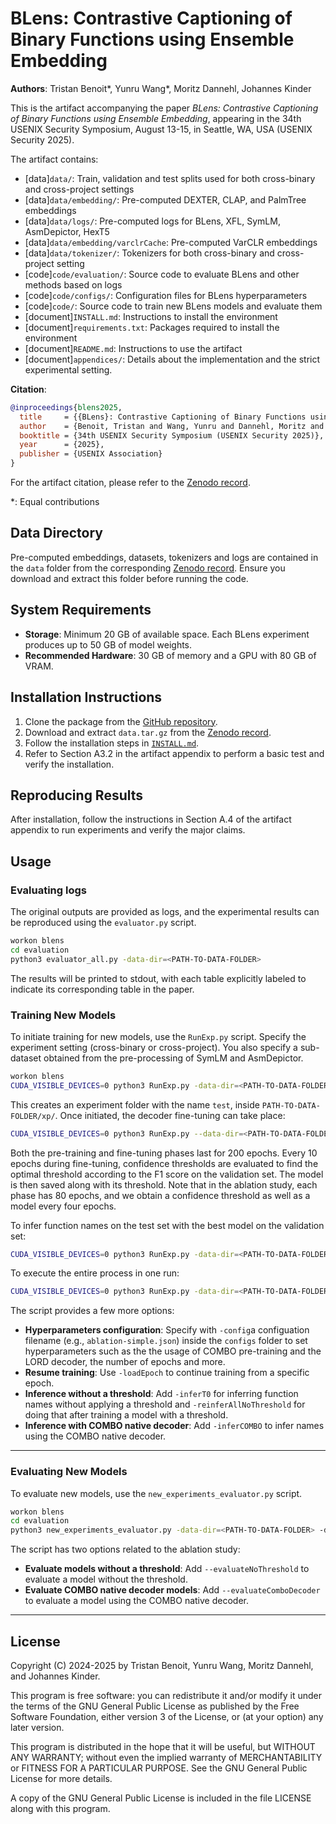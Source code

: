 # BLens: Contrastive Captioning of Binary Functions using Ensemble Embedding
**Authors**: Tristan Benoit\*, Yunru Wang\*, Moritz Dannehl, Johannes Kinder

This is the artifact accompanying the paper _BLens: Contrastive Captioning of Binary Functions using Ensemble Embedding_, appearing in the 34th USENIX Security Symposium, August 13-15, in Seattle, WA, USA (USENIX Security 2025).

The artifact contains:

- [data]`data/`: Train, validation and test splits used for both cross-binary and cross-project settings
- [data]`data/embedding/`: Pre-computed DEXTER, CLAP, and PalmTree embeddings
- [data]`data/logs/`: Pre-computed logs for BLens, XFL, SymLM, AsmDepictor, HexT5
- [data]`data/embedding/varclrCache`: Pre-computed VarCLR embeddings
- [data]`data/tokenizer/`: Tokenizers for both cross-binary and cross-project setting
- [code]`code/evaluation/`: Source code to evaluate BLens and other methods based on logs
- [code]`code/configs/`: Configuration files for BLens hyperparameters
- [code]`code/`: Source code to train new BLens models and evaluate them
- [document]`INSTALL.md`: Instructions to install the environment
- [document]`requirements.txt`: Packages required to install the environment
- [document]`README.md`: Instructions to use the artifact
- [document]`appendices/`: Details about the implementation and the strict experimental setting.

**Citation**:
```bibtex
@inproceedings{blens2025,
  title     = {{BLens}: Contrastive Captioning of Binary Functions using Ensemble Embedding},
  author    = {Benoit, Tristan and Wang, Yunru and Dannehl, Moritz and Kinder, Johannes},
  booktitle = {34th USENIX Security Symposium (USENIX Security 2025)},
  year      = {2025},
  publisher = {USENIX Association}
}
```

For the artifact citation, please refer to the [Zenodo record](https://doi.org/10.5281/zenodo.14713022).

\*: Equal contributions

## Data Directory

Pre-computed embeddings, datasets, tokenizers and logs are contained in the `data` folder from the corresponding [Zenodo record](https://doi.org/10.5281/zenodo.14713022).
Ensure you download and extract this folder before running the code.

## System Requirements

- **Storage**: Minimum 20 GB of available space. Each BLens experiment produces up to 50 GB of model weights.
- **Recommended Hardware**: 30 GB of memory and a GPU with 80 GB of VRAM.

## Installation Instructions

1. Clone the package from the [GitHub repository](https://github.com/lmu-plai/blens).  
2. Download and extract `data.tar.gz` from the [Zenodo record](https://doi.org/10.5281/zenodo.14713022).  
3. Follow the installation steps in [`INSTALL.md`](INSTALL.md).  
4. Refer to Section A3.2 in the artifact appendix to perform a basic test and verify the installation.

## Reproducing Results

After installation, follow the instructions in Section A.4 of the artifact appendix to run experiments and verify the major claims.

## Usage

### Evaluating logs


The original outputs are provided as logs, and the experimental results can be reproduced using the `evaluator.py` script.

```bash
workon blens
cd evaluation
python3 evaluator_all.py -data-dir=<PATH-TO-DATA-FOLDER> 
```
The results will be printed to stdout, with each table explicitly labeled to indicate its corresponding table in the paper.

### Training New Models

To initiate training for new models, use the `RunExp.py` script. Specify the experiment setting (cross-binary or cross-project). You also specify a sub-dataset obtained from the pre-processing of SymLM and AsmDepictor.

```bash
workon blens
CUDA_VISIBLE_DEVICES=0 python3 RunExp.py -data-dir=<PATH-TO-DATA-FOLDER> -d=test --cross-binary --symlm-subdataset -pretrain
```

This creates an experiment folder with the name `test`, inside `PATH-TO-DATA-FOLDER/xp/`.
Once initiated, the decoder fine-tuning can take place:

```bash
CUDA_VISIBLE_DEVICES=0 python3 RunExp.py --data-dir=<PATH-TO-DATA-FOLDER> -d=test --cross-binary --symlm-subdataset -train
```
Both the pre-training and fine-tuning phases last for 200 epochs. Every 10 epochs during fine-tuning, confidence thresholds are evaluated to find the optimal threshold according to the F1 score on the validation set. The model is then saved along with its threshold. Note that in the ablation study, each phase has 80 epochs, and we obtain a confidence threshold as well as a model every four epochs.

To infer function names on the test set with the best model on the validation set:

```bash
CUDA_VISIBLE_DEVICES=0 python3 RunExp.py -data-dir=<PATH-TO-DATA-FOLDER> -d=test --cross-binary --symlm-subdataset -inferBest
```

To execute the entire process in one run:

```bash
CUDA_VISIBLE_DEVICES=0 python3 RunExp.py -data-dir=<PATH-TO-DATA-FOLDER> -d=test --cross-binary --symlm-subdataset -pretrain -train -inferBest
```

The script provides a few more options:

- **Hyperparameters configuration**: Specify with `-config`a configuation filename (e.g., `ablation-simple.json`) inside the `configs` folder to set hyperparameters such as the the usage of COMBO pre-training and the LORD decoder, the number of epochs and more.
- **Resume training**: Use `-loadEpoch` to continue training from a specific epoch.
- **Inference without a threshold**: Add `-inferT0` for inferring function names without applying a threshold and `-reinferAllNoThreshold` for doing that after training a model with a threshold.
- **Inference with COMBO native decoder**: Add `-inferCOMBO` to infer names using the COMBO native decoder.

---

### Evaluating New Models

To evaluate new models, use the `new_experiments_evaluator.py` script.

```bash
workon blens
cd evaluation
python3 new_experiments_evaluator.py -data-dir=<PATH-TO-DATA-FOLDER> -d=test --cross-binary --symlm-subdataset
```

The script has two options related to the ablation study:

- **Evaluate models without a threshold**: Add `--evaluateNoThreshold` to evaluate a model without the threshold.
- **Evaluate COMBO native decoder models**: Add `--evaluateComboDecoder` to evaluate a model using the COMBO native decoder.

--- 

## License 

Copyright (C) 2024-2025 by Tristan Benoit, Yunru Wang, Moritz Dannehl, and Johannes Kinder.

This program is free software: you can redistribute it and/or modify it under the terms of the GNU General Public License as published by the Free Software Foundation, either version 3 of the License, or (at your option) any later version.

This program is distributed in the hope that it will be useful, but WITHOUT ANY WARRANTY; without even the implied warranty of MERCHANTABILITY or FITNESS FOR A PARTICULAR PURPOSE. See the GNU General Public License for more details.

A copy of the GNU General Public License is included in the file LICENSE along with this program. 
